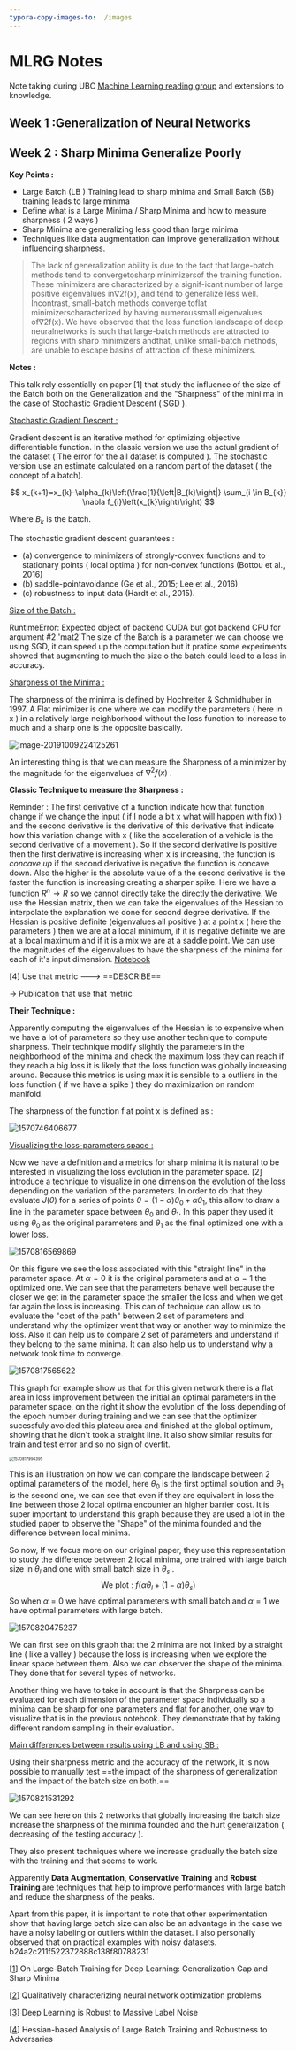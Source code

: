 ```yaml
---
typora-copy-images-to: ./images
---
```


# MLRG Notes

Note taking during UBC [Machine Learning reading group]([http://www.cs.ubc.ca/labs/lci/mlrg/](http://www.cs.ubc.ca/labs/lci/mlrg/)) and extensions to knowledge. 

## Week 1 :Generalization of Neural Networks



## Week 2 : Sharp Minima Generalize Poorly

**Key Points :** 

- Large Batch (LB ) Training lead to sharp minima and Small Batch (SB) training leads to large minima
- Define what is a Large Minima / Sharp Minima and how to measure sharpness ( 2 ways )
- Sharp Minima are generalizing less good than large minima
- Techniques like data augmentation can improve generalization without influencing sharpness. 

> The lack of generalization ability is due to the fact that large-batch methods tend to convergetosharp minimizersof the training function.  These minimizers are characterized by a signif-icant  number  of  large  positive  eigenvalues  in∇2f(x),  and  tend  to  generalize  less  well.   Incontrast, small-batch methods converge toflat minimizerscharacterized by having numeroussmall eigenvalues of∇2f(x). We have observed that the loss function landscape of deep neuralnetworks is such that large-batch methods are attracted to regions with sharp minimizers andthat, unlike small-batch methods, are unable to escape basins of attraction of these minimizers.

**Notes :** 

This talk rely essentially on paper [1] that study the influence of the size of the Batch both on the Generalization and the "Sharpness" of the mini ma in the case of Stochastic Gradient Descent ( SGD ).

<u>Stochastic Gradient Descent :</u> 

Gradient descent is an iterative method for optimizing objective differentiable function. In the classic version we use the actual gradient of the dataset ( The error for the all dataset is computed ). The stochastic version use an estimate calculated on a random part of the dataset ( the concept of a batch).

$$
x_{k+1}=x_{k}-\alpha_{k}\left(\frac{1}{\left|B_{k}\right|} \sum_{i \in B_{k}} \nabla f_{i}\left(x_{k}\right)\right)
$$

Where $B_k$ is the batch.

The stochastic gradient descent guarantees : 

- (a) convergence to minimizers of strongly-convex functions and to stationary points ( local optima ) for non-convex functions (Bottou et al., 2016)
-  (b) saddle-pointavoidance (Ge et al., 2015; Lee et al., 2016)
- (c) robustness to input data (Hardt et al., 2015).

<u>Size of the Batch :</u> 

RuntimeError: Expected object of backend CUDA but got backend CPU for argument #2 'mat2'The size of the Batch is a parameter we can choose we using SGD, it can speed up the computation but it pratice some experiments showed that augmenting to much the size o the batch could lead to a loss in accuracy. 

<u>Sharpness of the Minima :</u>

The sharpness of the minima is defined by Hochreiter & Schmidhuber in 1997.  A Flat minimizer is one where we can modify the parameters ( here in x ) in a relatively large neighborhood without the loss function to increase to much and a sharp one is the opposite basically. 

![image-20191009224125261](images/image-20191009224125261.png) 

An interesting thing is that we can measure the Sharpness of a minimizer by the magnitude for the eigenvalues of $\nabla^{2} f(x)$ . 

**Classic Technique to measure the Sharpness :**

Reminder : The first derivative of a function indicate how that function change if we change the input ( if I node a bit x what will happen with f(x) ) and the second derivative is the derivative of this derivative that indicate how this variation change with x ( like the acceleration of a vehicle is the second derivative of a movement ). So if the second derivative is positive then the first derivative is increasing when x is increasing, the function is *concave up* if the second derivative is negative the function is concave down. Also the higher is the absolute value of a the second derivative is the faster the function is increasing creating a sharper spike. Here we have a function $R^n\rightarrow R$ so we cannot directly take the directly the derivative. We use the Hessian matrix, then we can take the eigenvalues of the Hessian to interpolate the explanation we done for second degree derivative. If the Hessian is positive definite (eigenvalues all positive ) at a point x  ( here the parameters ) then we are at a local minimum, if it is negative definite we are at a local maximum and if it is a mix we are at a saddle point. We can use the magnitudes of the eigenvalues to have the sharpness of the minima for each of it's input dimension. [Notebook](notebooks/Find_Eigenvalues.py)

[4] Use that metric ---> ==DESCRIBE==

-> Publication that use that metric

**Their Technique :** 

Apparently computing the eigenvalues of the Hessian is to expensive when we have a lot of parameters so they use another technique to compute sharpness. Their technique modify slightly the parameters in the neighborhood of the minima and check the maximum loss they can reach if they reach a big loss it is likely that the loss function was globally increasing around.  Because this metrics is using max it is sensible to a outliers in the loss function ( if we have a spike ) they do maximization on random manifold.

The sharpness of the function f at point x is defined as : 

![1570746406677](images/1570746406677.png)

<u>Visualizing the loss-parameters space :</u>

Now we have a definition and a metrics for sharp minima it is natural to be interested in visualizing the loss evolution in the parameter space. [2] introduce a technique to visualize in one dimension the evolution of the loss depending on the variation of the parameters. In order to do that they evaluate $J(\theta)$ for a series of points $\theta = (1-\alpha)\theta_0+\alpha\theta_1$, this allow to draw a line in the parameter space between $\theta_0$ and $\theta_1$. In this paper they used it using $\theta_0$ as the original parameters and $\theta_1$ as the final optimized one with a lower loss. 

![1570816569869](images/1570816569869.png)

On this figure we see the loss associated with this "straight line" in the parameter space. At $\alpha = 0$ it is the original parameters and at $\alpha =1$ the optimized one. We can see that the parameters behave well because the closer we get in the parameter space the smaller the loss and when we get far again the loss is increasing. This can of technique can allow us to evaluate the "cost of the path" between 2 set of parameters and understand why the optimizer went that way or another way to minimize the loss. Also it can help us to compare 2 set of parameters and understand if they belong to the same minima. It can also help us to understand why a network took time to converge. 



![1570817565622](images/1570817565622.png)

This graph for example show us that for this given network  there is a flat area in loss improvement between the initial an optimal parameters in the parameter space, on the right it show the evolution of the loss depending of the epoch number during training and we can see that the optimizer sucessfuly avoided this plateau area and finished at the global optimum, showing that he didn't took a straight line. It also show similar results for train and test error and so no sign of overfit. 

<img src="images/1570817994395.png" alt="1570817994395" style="zoom:50%;" />

This is an illustration on how we can compare the landscape between 2 optimal parameters of the model, here $\theta_0$ is the first optimal solution and $\theta_1$ is the second one, we can see that even if they are equivalent in loss the line between those 2 local optima encounter an higher barrier cost. It is super important to understand this graph because they are used a lot in the studied paper to observe the "Shape" of the minima founded and the difference between local minima.

So now, If we focus more on our original paper, they use this representation to study the difference between 2 local minima, one trained with large batch size in $\theta_l$ and one with small batch size in $\theta_s$ . 
$$
\text{We plot : }f(\alpha\theta_l+(1-\alpha)\theta_s)
$$
So when $\alpha=0$ we have optimal parameters with small batch and $\alpha=1$ we have optimal parameters with large batch.

![1570820475237](images/1570820475237.png)

We can first see on this graph that the 2 minima are not linked by a straight line ( like a valley ) because the loss is increasing when we explore the linear space between them. Also we can observer the shape of the minima. They done that for several types of networks. 

Another thing we have to take in account is that the Sharpness can be evaluated for each dimension of the parameter space individually so a minima can be sharp for one parameters and flat for another, one way to visualize that is in the previous notebook. They demonstrate that by taking different random sampling in their evaluation. 

<u>Main differences between results using LB and using SB :</u> 

Using their sharpness metric and the accuracy of the network, it is now possible to manually test ==the impact of the sharpness of generalization and the impact of the batch size on both.== 

![1570821531292](images/1570821531292.png)

We can see here on this 2 networks that globally increasing the batch size increase the sharpness of the minima founded and the hurt generalization ( decreasing of the testing accuracy ). 

They also present techniques where we increase gradually the batch size with the training and that seems to work. 

Apparently **Data Augmentation**, **Conservative Training** and **Robust Training** are techniques that help to improve performances with large batch and reduce the sharpness of the peaks. 

Apart from this paper, it is important to note that other experimentation show that having large batch size can also be an advantage in the case we have a noisy labeling or outliers within the dataset. I also personally observed that on practical examples with noisy datasets. b24a2c211f522372888c138f80788231

[[1](https://arxiv.org/abs/1609.04836)] On Large-Batch Training for Deep Learning: Generalization Gap and Sharp Minima

[[2](https://arxiv.org/abs/1412.6544)] Qualitatively characterizing neural network optimization problems

[[3](https://arxiv.org/abs/1705.10694)] Deep Learning is Robust to Massive Label Noise

[[4](https://arxiv.org/abs/1802.08241)] Hessian-based Analysis of Large Batch Training and Robustness to Adversaries

